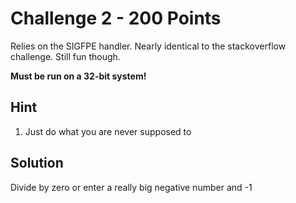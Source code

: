 Challenge 2 - 200 Points
========================
Relies on the SIGFPE handler. Nearly identical to the stackoverflow challenge. Still fun though.

**Must be run on a 32-bit system!**

Hint
----
1. Just do what you are never supposed to

Solution
--------
Divide by zero or enter a really big negative number and -1
